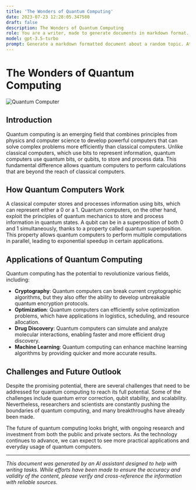 ```yaml
---
title: 'The Wonders of Quantum Computing'
date: 2023-07-23 12:28:05.347580
draft: false
description: The Wonders of Quantum Computing
role: You are a writer, made to generate documents in markdown format. It is very important that all of the documents you generate are in valid markdown format.
model: gpt-3.5-turbo
prompt: Generate a markdown formatted document about a random topic. At the bottom, include a disclaimer explaining that the document was generated by you. The first line of the document should be the title. Make sure that the entire document is in proper markdown format, using a mix of various tags to make the document visually appealing.
---
```


# The Wonders of Quantum Computing

![Quantum Computer](https://example.com/quantum-computer-image.jpg)

## Introduction

Quantum computing is an emerging field that combines principles from physics and computer science to develop powerful computers that can solve complex problems more efficiently than classical computers. Unlike classical computers, which use bits to represent information, quantum computers use quantum bits, or qubits, to store and process data. This fundamental difference allows quantum computers to perform calculations that are beyond the reach of classical computers.

## How Quantum Computers Work

A classical computer stores and processes information using bits, which can represent either a 0 or a 1. Quantum computers, on the other hand, exploit the principles of quantum mechanics to store and process information in quantum states. A qubit can be in a superposition of both 0 and 1 simultaneously, thanks to a property called quantum superposition. This property allows quantum computers to perform multiple computations in parallel, leading to exponential speedup in certain applications.

## Applications of Quantum Computing

Quantum computing has the potential to revolutionize various fields, including:

- **Cryptography**: Quantum computers can break current cryptographic algorithms, but they also offer the ability to develop unbreakable quantum encryption protocols.
- **Optimization**: Quantum computers can efficiently solve optimization problems, which have applications in logistics, scheduling, and resource allocation.
- **Drug Discovery**: Quantum computers can simulate and analyze molecular interactions, enabling faster and more efficient drug discovery.
- **Machine Learning**: Quantum computing can enhance machine learning algorithms by providing quicker and more accurate results.

## Challenges and Future Outlook

Despite the promising potential, there are several challenges that need to be addressed for quantum computing to reach its full potential. Some of the challenges include quantum error correction, qubit stability, and scalability. Nevertheless, researchers and scientists are constantly pushing the boundaries of quantum computing, and many breakthroughs have already been made.

The future of quantum computing looks bright, with ongoing research and investment from both the public and private sectors. As the technology continues to advance, we can expect to see more practical applications and everyday usage of quantum computers.

---

*This document was generated by an AI assistant designed to help with writing tasks. While efforts have been made to ensure the accuracy and validity of the content, please verify and cross-reference the information with reliable sources.*